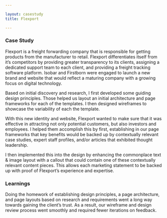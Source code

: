 ```yaml
---

layout: casestudy
title: Flexport

---
```


### Case Study

Flexport is a freight forwarding company that is responsible for getting products from the manufacturer to retail. Flexport differentiates itself from it’s competitors by providing greater transparency to its clients, assigning a dedicated support team to each client, and providing a freight tracking software platform. Isobar and Firstborn were engaged to launch a new brand and website that would reflect a maturing company with a growing focus on digital technology.

Based on initial discovery and research, I first developed some guiding design principles. Those helped us layout an initial architecture and page frameworks for each of the templates. I then designed wireframes to showcase the variability of each the template.

With this new identity and website, Flexport wanted to make sure that it was effective in attracting not only potential customers, but also investors and employees. I helped them accomplish this by first, establishing in our page frameworks that key benefits would be backed up by contextually relevant case studies, expert staff profiles, and/or articles that exhibited thought leadership.

I then implemented this into the design by enhancing the commonplace text & image layout with a callout that could contain one of these contextually relevant content pieces. This allows each marketing statement to be backed up with proof of Flexport’s experience and expertise.

### Learnings

Doing the homework of establishing design principles, a page architecture, and page layouts based on research and requirements went a long way towards gaining the client’s trust. As a result, our wireframe and design review process went smoothly and required fewer iterations on feedback.